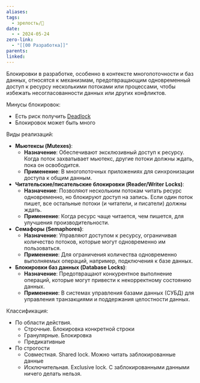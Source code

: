 ```yaml
---
aliases: 
tags:
  - зрелость/🌱
date:
  - - 2024-05-24
zero-link:
  - "[[00 Разработка]]"
parents: 
linked:
---
```

Блокировки в разработке, особенно в контексте многопоточности и баз данных, относятся к механизмам, предотвращающим одновременный доступ к ресурсу несколькими потоками или процессами, чтобы избежать несогласованности данных или других конфликтов.

Минусы блокировок:
- Есть риск получить [Deadlock](Deadlock.md)
- Блокировок может быть много

Виды реализаций:
- **Мьютексы (Mutexes)**:
    - **Назначение**: Обеспечивают эксклюзивный доступ к ресурсу. Когда поток захватывает мьютекс, другие потоки должны ждать, пока он освободится.
    - **Применение**: В многопоточных приложениях для синхронизации доступа к общим данным.
- **Читательские/писательские блокировки (Reader/Writer Locks)**:
    - **Назначение**: Позволяют нескольким потокам читать ресурс одновременно, но блокируют доступ на запись. Если один поток пишет, все остальные потоки (и читатели, и писатели) должны ждать.
    - **Применение**: Когда ресурс чаще читается, чем пишется, для улучшения производительности.
- **Семафоры (Semaphores)**:
    - **Назначение**: Управляют доступом к ресурсу, ограничивая количество потоков, которые могут одновременно им пользоваться.
    - **Применение**: Для ограничения количества одновременно выполняемых операций, например, подключения к базе данных.
- **Блокировки баз данных (Database Locks)**:
    - **Назначение**: Предотвращают конкурентное выполнение операций, которые могут привести к некорректному состоянию данных.
    - **Применение**: В системах управления базами данных (СУБД) для управления транзакциями и поддержания целостности данных.

Классификация:
- По области действия.
	- Строчные. Блокировка конкретной строки
	- Гранулярные. Блокировка
	- Предикативные
- По строгости
	- Совместная. Shared lock. Можно читать заблокированные данные
	- Исключительная. Exclusive lock. С заблокированными данными ничего делать нельзя.